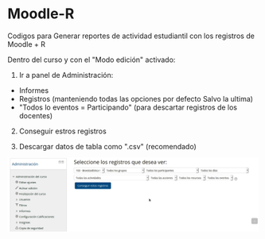 # Moodle-R
Codigos para Generar reportes de actividad estudiantil con los registros de Moodle + R

Dentro del curso y con el "Modo edición" activado:

1. Ir a panel de Administración:
 + Informes
  + Registros (manteniendo todas las opciones por defecto Salvo la ultima)
   + "Todos lo eventos  = Participando" (para descartar registros de los docentes)

2. Conseguir estros registros

3. Descargar datos de tabla como  ".csv" (recomendado)

![](Figuras/PeekMoodle.gif)
